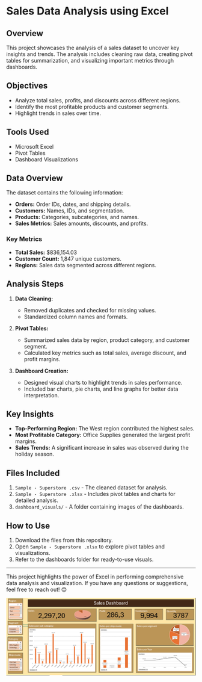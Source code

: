 # Sales Data Analysis using Excel  

## Overview  
This project showcases the analysis of a sales dataset to uncover key insights and trends. The analysis includes cleaning raw data, creating pivot tables for summarization, and visualizing important metrics through dashboards.  

## Objectives  
- Analyze total sales, profits, and discounts across different regions.  
- Identify the most profitable products and customer segments.  
- Highlight trends in sales over time.  

## Tools Used  
- Microsoft Excel  
- Pivot Tables  
- Dashboard Visualizations  

## Data Overview  
The dataset contains the following information:  
- **Orders:** Order IDs, dates, and shipping details.  
- **Customers:** Names, IDs, and segmentation.  
- **Products:** Categories, subcategories, and names.  
- **Sales Metrics:** Sales amounts, discounts, and profits.  

### Key Metrics  
- **Total Sales:** $836,154.03  
- **Customer Count:** 1,847 unique customers.  
- **Regions:** Sales data segmented across different regions.  

## Analysis Steps  
1. **Data Cleaning:**  
   - Removed duplicates and checked for missing values.  
   - Standardized column names and formats.  

2. **Pivot Tables:**  
   - Summarized sales data by region, product category, and customer segment.  
   - Calculated key metrics such as total sales, average discount, and profit margins.  

3. **Dashboard Creation:**  
   - Designed visual charts to highlight trends in sales performance.  
   - Included bar charts, pie charts, and line graphs for better data interpretation.  

## Key Insights  
- **Top-Performing Region:** The West region contributed the highest sales.  
- **Most Profitable Category:** Office Supplies generated the largest profit margins.  
- **Sales Trends:** A significant increase in sales was observed during the holiday season.  

## Files Included  
1. `Sample - Superstore .csv` - The cleaned dataset for analysis.  
2. `Sample - Superstore .xlsx` - Includes pivot tables and charts for detailed analysis.  
3. `dashboard_visuals/` - A folder containing images of the dashboards.  

## How to Use  
1. Download the files from this repository.  
2. Open `Sample - Superstore .xlsx` to explore pivot tables and visualizations.  
3. Refer to the dashboards folder for ready-to-use visuals.  

---

This project highlights the power of Excel in performing comprehensive data analysis and visualization. If you have any questions or suggestions, feel free to reach out! 😊


![Dashboard Visualization](dashboard_visual.jpg)


